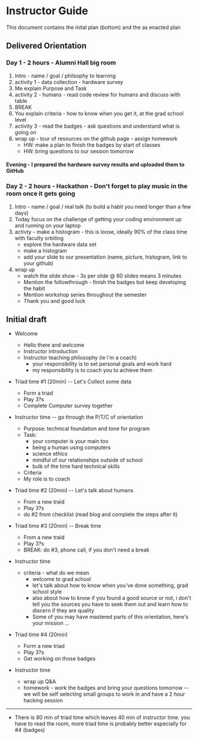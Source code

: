 # Instructor Guide
This document contains the inital plan (bottom) and the as enacted plan

## Delivered Orientation
### Day 1 - 2 hours - Alumni Hall big room
1. Intro - name / goal / philsophy to learning
2. activity 1 - data collection - hardware survey
3. Me explain Purpose and Task
4. activity 2 - humans - read code review for humans and discuss with table
5. BREAK
6. You explain criteria - how to know when you get it, at the grad school level
7. activity 3 - read the badges - ask questions and understand what is going on
8. wrap up - tour of resources on the github page - assign homework
     * HW: make a plan to finish the badges by start of classes
     * HW: bring questions to our session tomorrow
  
#### Evening - I prepared the hardware survey results and uploaded them to GitHub

### Day 2 - 2 hours - Hackathon - Don't forget to play music in the room once it gets going
1. Intro - name / goal / real talk (to build a habit you need longer than a few days)
2. Today focus on the challenge of getting your coding environment up and running on your laptop
3. activty - make a histogram - this is loose, ideally 90% of the class time with faculty orbiting
     * explore the hardware data set
     * make a histogram
     * add your slide to our presentation (name, picture, histogram, link to your github)
4. wrap up
     * watch the slide show - 3s per slide @ 60 slides means 3 minutes
     * Mention the followthrough - finish the badges but keep developing the habit
     * Mention workshop series throughout the semester
     * Thank you and good luck
  
## Initial draft 
  

* Welcome
  * Hello there and welcome
  * Instructor introduction
  * Instructor teaching philosophy (ie i'm a coach)
    * your responsibility is to set personal goals and work hard
    * my responsibility is to coach you to achieve them


* Triad time #1 (20min) -- Let's Collect some data
  * Form a triad
  * Play 3?s
  * Complete Computer survey together

* Instructor time -- go through the P/T/C of orientation 
  * Purpose: technical foundation and tone for program
  * Task: 
    * your computer is your main too
    * being a human using computers
    * science ethics
    * mindful of our relationships outside of school
    * bulk of the time hard technical skills
  * Criteria
  * My role is to coach

* Triad time #2 (20min) -- Let's talk about humans
  * From a new traid
  * Play 3?s
  * do #2 from checklist (read blog and complete the steps after it)

* Triad time #3 (20min) -- Break time
  * From a new traid
  * Play 3?s
  * BREAK: do #3, phone call, if you don't need a break

* Instructor time
  * criteria - what do we mean
    * welcome to grad school
    * let's talk about how to know when you've done something, grad school style
    * also about how to know if you found a good source or not, i don't tell you the sources you have to seek them out and learn how to discern if they are quality
    * Some of you may have mastered parts of this orientation, here's your mission ...

* Triad time #4 (20min)
  * Form a new triad
  * Play 3?s
  * Get working on those badges

* Instructor time
  * wrap up Q&A
  * homework - work the badges and bring your questions tomorrow -- we will be self selecting small groups to work in and have a 2 hour hacking session

-----

* There is 80 min of triad time which leaves 40 min of instructor time. you have to read the room, more triad time is probably better especially for #4 (badges)

